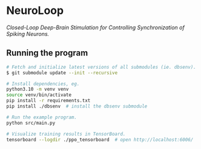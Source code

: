 # NeuroLoop

_Closed-Loop Deep-Brain Stimulation for Controlling Synchronization of Spiking Neurons._

## Running the program

```sh
# Fetch and initialize latest versions of all submodules (ie. dbsenv).
$ git submodule update --init --recursive

# Install dependencies, eg.
python3.10 -m venv venv
source venv/bin/activate
pip install -r requirements.txt
pip install ./dbsenv  # install the dbsenv submodule

# Run the example program.
python src/main.py

# Visualize training results in TensorBoard.
tensorboard --logdir ./ppo_tensorboard  # open http://localhost:6006/
```
